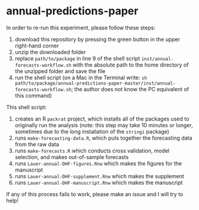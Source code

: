 # annual-predictions-paper
In order to re-run this experiment, please follow these steps:
1) download this repository by pressing the green button in the upper right-hand corner
2) unzip the downloaded folder
3) replace `path/to/package` in line 9 of the shell script `inst/annual-forecasts-workflow.sh` with the absolute path to the home directory of the unzipped folder and save the file
4) run the shell script (on a Mac in the Terminal write: `sh path/to/package/annual-predictions-paper-master/inst/annual-forecasts-workflow.sh`; the author does not know the PC equivalent of this command)

This shell script:
1) creates an R `packrat` project, which installs all of the packages used to originally run the analysis (note: this step may take 10 minutes or longer, sometimes due to the long installation of the `stringi` package)
2) runs `make-forecasting-data.R`, which puts together the forecasting data from the raw data
3) runs `make-forecasts.R` which conducts cross validation, model selection, and makes out-of-sample forecasts
4) runs `Lauer-annual-DHF-figures.Rnw` which makes the figures for the manuscript
5) runs `Lauer-annual-DHF-supplement.Rnw` which makes the supplement
6) runs `Lauer-annual-DHF-manuscript.Rnw` which makes the manuscript

If any of this process fails to work, please make an issue and I will try to help!
